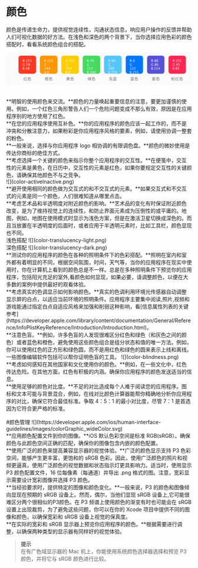 # 颜色

颜色是传递生命力，提供视觉连续性，沟通状态信息，响应用户操作的反馈并帮助人们可视化数据的好方法。在浅色和深色的两个背景下，当你选择应用色彩的颜色搭配时，看看系统颜色组合的搭配。


![](color-backgrounds.jpg)
  
<br> 
**明智的使用颜色来交流。**颜色的力量唤起重要信息的注意，要更加谨慎的使用。例如，一个红色三角形警告人们一个危险问题变成不那么有效，原因是在应用程序别的地方使用了红色。

<br>
**在您的应用程序使用互补色。**你的应用程序的颜色应该一起工作的，而不是冲突和分散注意力，如果粉彩是你应用程序风格的要素，例如，请使用协调一整套的粉色。

<br>
**一般来说，选择与你应用程序 logo 相协调的有限调色盘。**颜色的微妙使用是传达你商标的绝佳方式。

<br>
**考虑选择一个关键的颜色来指示你整个应用程序的交互性。**在便笺中，交互性的元素是黄色，在日历中，交互性的元素是红色，如果你要规定交互性的关键颜色，请确保其他颜色不与之竞争。

<br>                                       
![](color-activeInactive.png)        

<br>
**避开使用相同的颜色做为交互式的和不交互式的元素。**如果交互式和不交互式的元素是同一个颜色，人们很难知道从哪里点击。

<br>
**考虑艺术品和半透明度对附近颜色的影响。**艺术品的变化有时保证附近颜色改变，是为了维持视觉上的连续性，和防止界面元素成为压倒性的或平庸的。地图，例如，地图在使用模式时显示为浅色方案，但是在激活卫星切换成深色的。而且当放置在半透明度的后面时，或者应用于半透明元素时，比如工具栏，颜色显现也不同。

<br>
浅色搭配 
![](color-translucency-light.png)

<br>
深色搭配
![](color-translucency-dark.png)

<br>
**测试你的应用程序的颜色在各种的照明条件下的色彩搭配。**照明在室内和室外都有着明显的不同，根据空间氛围，时间，天气等，当你的应用程序在现实中使用时，你在计算机上看到的颜色总是不一样。总是在多种照明条件下预览你的应用程序，包括阳光充足的室外,看颜色如何显现，如果必要，请调整颜色，以便在大多数的案例中提供最好的观看体验。


<br>
**考虑真实的色调显示如何影响颜色。**真实的色调利用环境光传感器自动调整显示屏的白点，以适应当前环境的照明条件。应用程序主要集中阅读,照片,视频和游戏能通过指定白点自适应风格来加强和削弱这种影响，看[信息属性列表的关键参考](https://developer.apple.com/library/content/documentation/General/Reference/InfoPlistKeyReference/Introduction/Introduction.html)。

<br>
**注意色盲。**例如，许多色盲的人发现很难区分红色和绿色（和灰色之间的颜色）或者蓝色和橙色，避免使用这些颜色组合是组分状态和值的唯一方法。例如，你可以使用红色的正方形和绿色圆，而不是用红色和绿色的圆来表示上线和离线。一些图像编辑软件包括可以帮你证明色盲的工具。
![](color-blindness.png)

<br>
**考虑如何感知在其他国家和文化使用你的颜色。**例如，在一些文化中，红色传达危险。在其他方面，红色有积极的内涵。确保你应用程序的颜色发送适当的信息。

<br>
**使用足够的颜色对比度。**不足的对比造成每个人难于阅读您的应用程序。图标和文本可能与背景混合，例如，在线对比颜色计算器能帮你精确地分析你应用程序的对比，确保它符合最佳标准。争取 4：5：1 的最小对比度，尽管 7：1 是首选因为它符合更严格的标准。

<br>
<br>
#颜色管理    
![](https://developer.apple.com/ios/human-interface-guidelines/images/colorGraphic_wideColor.svg)

<br>
**应用颜色配置文件到你的图像。**iOS 默认色彩空间是标准 RGB(sRGB）。确保颜色与此颜色空间正确的匹配，确保你的图像包含内嵌的颜色配置。

<br>
**使用广泛的颜色来提高兼容显示器的视觉体验。**广泛的颜色显示支持 P3 色彩空间，能够产生更丰富，更饱和的 sRGB 色彩。因此，使用广泛颜色的照片和视频更逼真，使用广泛颜色的视觉数据和状态指示灯更具影响力。适当时，使用显示 P3 颜色配置文件，16 位每像素（每通道）并导出 .png 格式的图。注意，宽彩显示需要设计宽彩图像并选择 P3 颜色。

<br>
**当经验要求时，提供特定的图像和颜色变化。**一般来说，P3 的颜色和图像倾向显现在预期的 sRGB 设备上。然而，偶尔，当他们显现 sRGB  设备上,它可能很难区分两个很相似的P3颜色。在 P3 频谱上使用颜色的渐变有时也可能会在 sRGB 设置上出现裁剪，为了避免这些问题，你可以在你的 Xcode 项目中提供不同的图像和颜色，以确保宽彩和 sRGB 设备上视觉的保真度。

<br>
**在实际的宽彩和 sRGB 显示器上预览你应用程序的颜色。**根据需要进行调整，以确保两种类型的显示器有同样好的视觉体验。

<br>

>**提示**  
>在有广色域显示器的 Mac 机上，你能使用系统颜色选择器选择和预览 P3 颜色，并将它与 sRGB 颜色进行比较。









